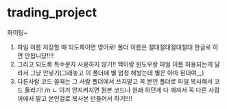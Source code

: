 # trading_project
화이팅~
1. 파일 이름 저장할 때 되도록이면 영어로! 폴더 이름은 절대절대절대절대 한글로 하면 안됩니당!!!!
2. 그리고 되도록 특수문자 사용하지 않기!! 맥이랑 윈도우랑 파일 이름 허용되는게 달라서 그냥 안넣기(그래놓고 이 폴더에 별 엄청 해놨는데 별은 아마 된대여,,,)
3. 다른사람 코드 쓸때는 그 사람 폴더에서 쓰지말고 꼭 본인 폴더로 파일 복사해서 코드 돌리기!
/n    ㄴ 이거 안지켜지면 원본 코드나 원래 하던게 다 깨져서 꼭 다른 사람꺼에서 말고 본인걸로 복사본 만들어서 하기!!!!
